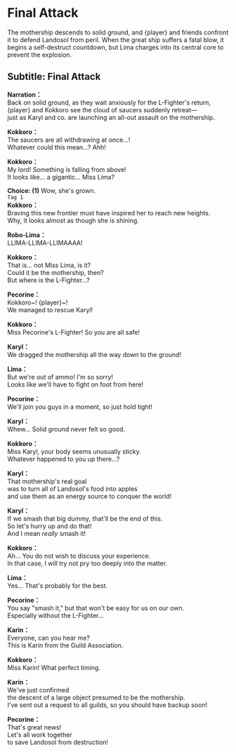 # Final Attack
The mothership descends to solid ground, and {player} and friends confront it to defend Landosol from peril. When the great ship suffers a fatal blow, it begins a self-destruct countdown, but Lima charges into its central core to prevent the explosion.
  
## Subtitle: Final Attack
  
**Narration：**  
Back on solid ground, as they wait anxiously for the L-Fighter's return,  
{player} and Kokkoro see the cloud of saucers suddenly retreat—  
just as Karyl and co. are launching an all-out assault on the mothership.  
  
**Kokkoro：**  
The saucers are all withdrawing at once...!  
Whatever could this mean...? Ahh!  
  
**Kokkoro：**  
My lord! Something is falling from above!  
It looks like... a gigantic... Miss Lima?  
  
**Choice: (1)**  Wow, she's grown.  
`Tag 1`  
**Kokkoro：**  
Braving this new frontier must have inspired her to reach new heights.  
Why, it looks almost as though she is shining.  
  
**Robo-Lima：**  
LLIMA-LLIMA-LLIMAAAA!  
  
**Kokkoro：**  
That is... not Miss Lima, is it?  
Could it be the mothership, then?  
But where is the L-Fighter...?  
  
**Pecorine：**  
Kokkoro~! {player}~!  
We managed to rescue Karyl!  
  
**Kokkoro：**  
Miss Pecorine's L-Fighter! So you are all safe!  
  
**Karyl：**  
We dragged the mothership all the way down to the ground!  
  
**Lima：**  
But we're out of ammo! I'm so sorry!  
Looks like we'll have to fight on foot from here!  
  
**Pecorine：**  
We'll join you guys in a moment, so just hold tight!  
  
**Karyl：**  
Whew... Solid ground never felt so good.  
  
**Kokkoro：**  
Miss Karyl, your body seems unusually sticky.  
Whatever happened to you up there...?  
  
**Karyl：**  
That mothership's real goal  
was to turn all of Landosol's food into apples  
and use them as an energy source to conquer the world!  
  
**Karyl：**  
If we smash that big dummy, that'll be the end of this.  
So let's hurry up and do that!  
 And I mean *really* smash it!  
  
**Kokkoro：**  
Ah... You do not wish to discuss your experience.  
In that case, I will try not pry too deeply into the matter.  
  
**Lima：**  
Yes... That's probably for the best.  
  
**Pecorine：**  
You say \"smash it,\" but that won't be easy for us on our own.  
Especially without the L-Fighter...  
  
**Karin：**  
Everyone, can you hear me?  
This is Karin from the Guild Association.  
  
**Kokkoro：**  
Miss Karin! What perfect timing.  
  
**Karin：**  
We've just confirmed  
the descent of a large object presumed to be the mothership.  
I've sent out a request to all guilds, so you should have backup soon!  
  
**Pecorine：**  
That's great news!  
Let's all work together  
 to save Landosol from destruction!  
